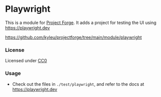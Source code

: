 # Playwright

This is a module for [Project Forge](https://projectforge.dev). It adds a project for testing the UI using https://playwright.dev

https://github.com/kyleu/projectforge/tree/main/module/playwright

### License

Licensed under [CC0](https://creativecommons.org/publicdomain/zero/1.0)

### Usage
- Check out the files in `./test/playwright`, and refer to the docs at https://playwright.dev

